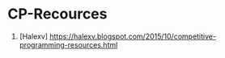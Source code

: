 # CP-Recources


1. [Halexv] https://halexv.blogspot.com/2015/10/competitive-programming-resources.html
